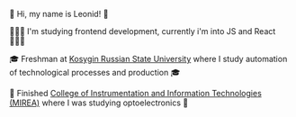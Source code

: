 🦁 Hi, my name is Leonid! 🦁

👨🏻‍💻 I'm studying frontend development, currently i'm into JS and React 👨🏻‍💻

🎓 Freshman at [Kosygin Russian State University](https://kosygin-rgu.ru/) where I study automation of technological processes and production 🎓

🏫 Finished [College of Instrumentation and Information Technologies (MIREA)](https://www.mirea.ru/education/college/about-college/) where I was studying optoelectronics 🏫
<!---
🚧 Check out what im working on! https://leonidrawhide.github.io/pokedex/# 🚧
--->
<!---
leonidrawhide/leonidrawhide is a ✨ special ✨ repository because its `README.md` (this file) appears on your GitHub profile.
You can click the Preview link to take a look at your changes.
--->
